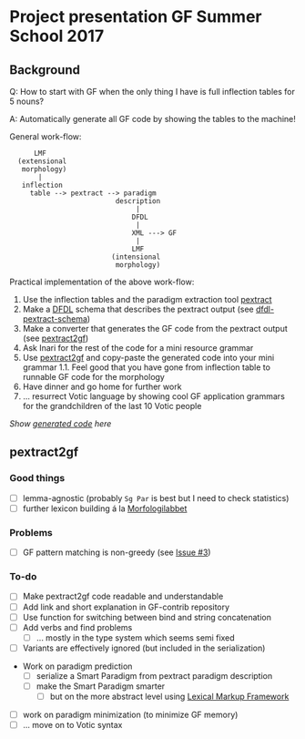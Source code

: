 # Project presentation GF Summer School 2017

## Background

Q: How to start with GF when the only thing I have is full inflection tables for 5 nouns?

A: Automatically generate all GF code by showing the tables to the machine!


General work-flow:

```
      LMF
  (extensional
   morphology)
       |
   inflection
     table --> pextract --> paradigm
                          description
                               |
                              DFDL
                               |
                              XML ---> GF
                               |
                              LMF
                         (intensional
                          morphology)
```

Practical implementation of the above work-flow:
1. Use the inflection tables and the paradigm extraction tool [pextract](https://github.com/marfors/paradigmextract)
1. Make a [DFDL](http://dfdlschemas.github.io/) schema that describes the pextract output (see [dfdl-pextract-schema](https://github.com/keeleleek/dfdl-pextract-schema))
1. Make a converter that generates the GF code from the pextract output (see [pextract2gf](https://github.com/keeleleek/pextract2gf))
1. Ask Inari for the rest of the code for a mini resource grammar
1. Use [pextract2gf](https://github.com/keeleleek/pextract2gf) and copy-paste the generated code into your mini grammar
1.1. Feel good that you have gone from inflection table to runnable GF code for the morphology
1. Have dinner and go home for further work
1. ... resurrect Votic language by showing cool GF application grammars for the grandchildren of the last 10 Votic people



_Show [generated code](https://github.com/keeleleek/pextract2gf/tree/master/examples) here_

## pextract2gf

### Good things

- [ ] lemma-agnostic (probably `Sg Par` is best but I need to check statistics)
- [ ] further lexicon building á la [Morfologilabbet](https://spraakbanken.gu.se/karp/morfologilabbet)

### Problems

- [ ] GF pattern matching is non-greedy (see [Issue #3](https://github.com/keeleleek/GF-Votic/issues/3))

### To-do

- [ ] Make pextract2gf code readable and understandable
- [ ] Add link and short explanation in GF-contrib repository
- [ ] Use function for switching between bind and string concatenation
- [ ] Add verbs and find problems
  - [ ] ... mostly in the type system which seems semi fixed
- [ ] Variants are effectively ignored (but included in the serialization)
- Work on paradigm prediction
  - [ ] serialize a Smart Paradigm from pextract paradigm description
  - [ ] make the Smart Paradigm smarter
    - [ ] but on the more abstract level using [Lexical Markup Framework](http://www.lexicalmarkupframework.org/)
- [ ] work on paradigm minimization (to minimize GF memory)
- [ ] ... move on to Votic syntax
